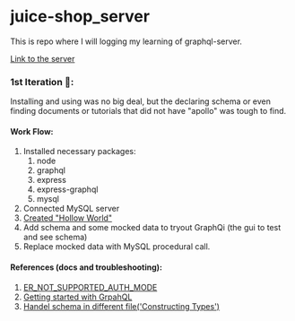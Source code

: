 # juice-shop_server
This is repo where I will logging my learning of graphql-server.

[Link to the server](https://juiceshop-graphql.herokuapp.com/graphql)

### 1st Iteration 🦠:
Installing and using was no big deal, but the declaring schema or even finding documents or tutorials that did not have "apollo" was tough to find.

#### Work Flow:
1. Installed necessary packages:
    1. node
    2. graphql
    3. express
    4. express-graphql
    5. mysql
2. Connected MySQL server
3. [Created "Hollow World"](https://graphql.org/graphql-js/)
4. Add schema and some mocked data to tryout GraphQi (the gui to test and see schema)
5. Replace mocked data with MySQL procedural call.

#### References (docs and troubleshooting):
1. [ER_NOT_SUPPORTED_AUTH_MODE](https://github.com/nodejs/help/issues/1555)
2. [Getting started with GrpahQL](https://graphql.org/graphql-js/)
3. [Handel schema in different file('Constructing Types')](https://graphql.org/graphql-js/constructing-types/)

